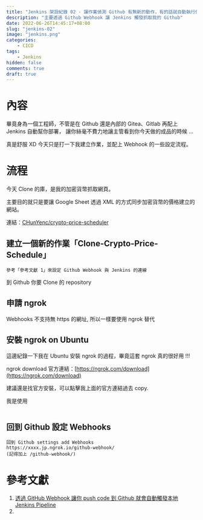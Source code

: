 ```yaml
---
title: "Jenkins 架設紀錄 02 - 讓作業偵測 Github 有無新的動作，有的話就自動執行作業"
description: "主要透過 Github Webhook 讓 Jenkins 觸發抓取我的 Github"
date: 2022-06-26T14:45:17+08:00
slug: "jenkins-02"
image: "jenkins.png"
categories:
    - CICD
tags:
    - Jenkins
hidden: false
comments: true
draft: true
---
```


# 內容

畢竟身為一個工程師，不管是在 Github 還是內部的 Gitea、Gitlab 再配上 Jenkins 自動幫你部署，
讓你絲毫不費力地讓主管看到你今天做的成品的時候 ...

真是舒服 XD
今天只是打一下我建立作業，並配上 Webhook 的一些設定流程。

# 流程

今天 Clone 的庫，是我的加密貨幣抓取網頁。

主要目的就只是要讓 Google Sheet 透過 XML 的方式同步加密貨幣的價格建立的網站。

連結：[CHunYenc/crypto-price-scheduler](https://github.com/CHunYenc/crypto-price-scheduler)

## 建立一個新的作業「Clone-Crypto-Price-Schedule」

```
參考「參考文獻 1」來設定 Github Webhook 與 Jenkins 的連線
```
到 Github 你要 Clone 的 repository

## 申請 ngrok

Webhooks 不支持無 https 的網址, 所以一樣要使用 ngrok 替代

## 安裝 ngrok on Ubuntu

這邊紀錄一下我在 Ubuntu 安裝 ngrok 的過程，畢竟這套 ngrok 真的很好用 !!!

ngrok download 官方連結：[https://ngrok.com/download](https://ngrok.com/download)

建議還是找官方安裝，可以點擊我上面的官方連結過去 copy.

我是使用
```

```

## 回到 Github 設定 Webhooks



```
回到 Github settings add Webhooks 
https://xxxx.jp.ngrok.io/github-webhook/
(記得加上 /github-webhook/)
```

# 參考文獻

1. [透過 GitHub Webhook 讓你 push code 到 Github 就會自動觸發本地 Jenkins Pipeline](https://zoejoyuliao.medium.com/%E9%80%8F%E9%81%8E-github-webhook-%E8%A7%B8%E7%99%BC%E6%9C%AC%E5%9C%B0-jenkins-pipeline-%E8%AE%93%E4%BD%A0-push-code-%E5%88%B0-github-%E5%B0%B1%E6%9C%83%E8%87%AA%E5%8B%95%E8%B7%91-ci-cd-7c4bd7a22446)
2. 